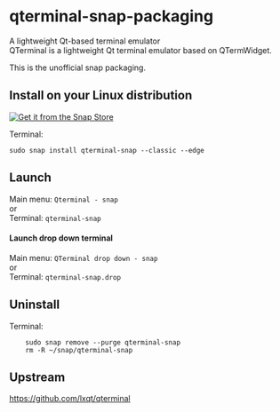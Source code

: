 # qterminal-snap-packaging

A lightweight Qt-based terminal emulator  
QTerminal is a lightweight Qt terminal emulator based on QTermWidget.  

This is the unofficial snap packaging.  

## Install on your Linux distribution

[![Get it from the Snap Store](https://snapcraft.io/static/images/badges/en/snap-store-black.svg)](https://snapcraft.io/qterminal-snap)

Terminal:  

    sudo snap install qterminal-snap --classic --edge 

## Launch

Main menu: `Qterminal - snap`  
or  
Terminal: `qterminal-snap`  

#### Launch drop down terminal

Main menu: `QTerminal drop down - snap`  
 or  
Terminal: `qterminal-snap.drop`  

## Uninstall

Terminal:  
```
    sudo snap remove --purge qterminal-snap
    rm -R ~/snap/qterminal-snap
```

## Upstream

<https://github.com/lxqt/qterminal>
